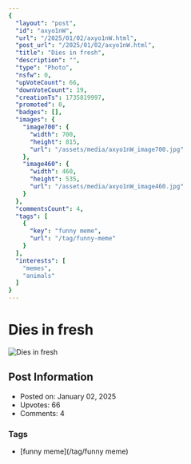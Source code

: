 ```yaml
---
{
  "layout": "post",
  "id": "axyo1nW",
  "url": "/2025/01/02/axyo1nW.html",
  "post_url": "/2025/01/02/axyo1nW.html",
  "title": "Dies in fresh",
  "description": "",
  "type": "Photo",
  "nsfw": 0,
  "upVoteCount": 66,
  "downVoteCount": 19,
  "creationTs": 1735819997,
  "promoted": 0,
  "badges": [],
  "images": {
    "image700": {
      "width": 700,
      "height": 815,
      "url": "/assets/media/axyo1nW_image700.jpg"
    },
    "image460": {
      "width": 460,
      "height": 535,
      "url": "/assets/media/axyo1nW_image460.jpg"
    }
  },
  "commentsCount": 4,
  "tags": [
    {
      "key": "funny meme",
      "url": "/tag/funny-meme"
    }
  ],
  "interests": [
    "memes",
    "animals"
  ]
}
---
```


# Dies in fresh

![Dies in fresh](/assets/media/axyo1nW_image700.jpg)

## Post Information

- Posted on: January 02, 2025
- Upvotes: 66
- Comments: 4

### Tags

- [funny meme](/tag/funny meme)

